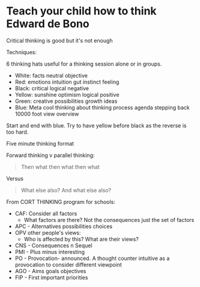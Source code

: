 ﻿# Teach your child how to think Edward de Bono

Critical thinking is good but it's not enough

Techniques:

6 thinking hats   useful for a thinking session alone or in groups.

- White: facts neutral objective
- Red: emotions intuition gut instinct feeling
- Black: critical logical negative
- Yellow: sunshine optimism logical positive
- Green: creative possibilities growth ideas
- Blue: Meta cool thinking about thinking process agenda stepping back 10000 foot view overview

Start and end with blue. Try to have yellow before black as the reverse is too hard.

Five minute thinking format

Forward thinking v parallel thinking:

>  Then what then what then what

Versus

>  What else also? And what else also?

From CORT THINKING program for schools:

- CAF:    Consider all factors
  - What factors are there? Not the consequences just the set of factors
- APC - Alternatives possibilities choices
- OPV other people's views:
  - Who is affected by this? What are their views?
- CNS -  Consequences n Sequel
- PMI -   Plus minus interesting
- PO  -  Provocation- announced. A thought   counter intuitive as a provocation to consider different viewpoint
- AGO -   Aims goals objectives
- FIP -   First important priorities